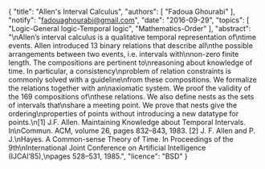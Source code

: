 {
    "title": "Allen's Interval Calculus",
    "authors": [
        "Fadoua Ghourabi"
    ],
    "notify": "fadouaghourabi@gmail.com",
    "date": "2016-09-29",
    "topics": [
        "Logic-General logic-Temporal logic",
        "Mathematics-Order"
    ],
    "abstract": "\nAllen’s interval calculus is a qualitative temporal representation of\ntime events. Allen introduced 13 binary relations that describe all\nthe possible arrangements between two events, i.e. intervals with\nnon-zero finite length. The compositions are pertinent to\nreasoning about knowledge of time. In particular, a consistency\nproblem of relation constraints is commonly solved with a guideline\nfrom these compositions. We formalize the relations together with an\naxiomatic system. We proof the validity of the 169 compositions of\nthese relations. We also define nests as the sets of intervals that\nshare a meeting point. We prove that nests give the ordering\nproperties of points without introducing a new datatype for points.\n[1] J.F. Allen. Maintaining Knowledge about Temporal Intervals. In\nCommun. ACM, volume 26, pages 832–843, 1983. [2] J. F. Allen and P. J.\nHayes. A Common-sense Theory of Time. In Proceedings of the 9th\nInternational Joint Conference on Artificial Intelligence (IJCAI’85),\npages 528–531, 1985.",
    "licence": "BSD"
}